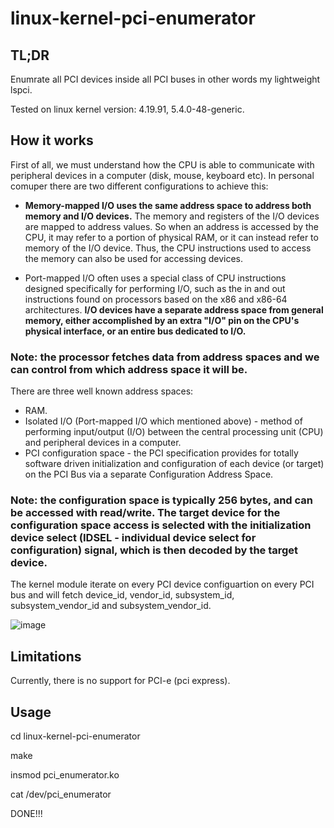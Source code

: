 # linux-kernel-pci-enumerator
## TL;DR
Enumrate all PCI devices inside all PCI buses in other words my lightweight lspci.

Tested on linux kernel version: 4.19.91, 5.4.0-48-generic.

## How it works
First of all, we must understand how the CPU is able to communicate with peripheral devices in a computer (disk, mouse, keyboard etc).
In personal comuper there are two different configurations to achieve this:

* **Memory-mapped I/O uses the same address space to address both memory and I/O devices.** The memory and registers of the I/O devices are mapped to address values. So when an address is accessed by the CPU, it may refer to a portion of physical RAM, or it can instead refer to memory of the I/O device. Thus, the CPU instructions used to access the memory can also be used for accessing devices.

* Port-mapped I/O often uses a special class of CPU instructions designed specifically for performing I/O, such as the in and out instructions found on processors based on the x86 and x86-64 architectures. **I/O devices have a separate address space from general memory, either accomplished by an extra "I/O" pin on the CPU's physical interface, or an entire bus dedicated to I/O.**

### Note: the processor fetches data from address spaces and we can control from which address space it will be.

There are three well known address spaces:

* RAM.
* Isolated I/O (Port-mapped I/O which mentioned above) - method of performing input/output (I/O) between the central processing unit (CPU) and peripheral devices in a computer.
* PCI configuration space - the PCI specification provides for totally software driven initialization and configuration of each device (or target) on the PCI Bus via a separate Configuration Address Space.

### Note: the configuration space is typically 256 bytes, and can be accessed with read/write. The target device for the configuration space access is selected with the initialization device select (IDSEL - individual device select for configuration) signal, which is then decoded by the target device.

The kernel module iterate on every PCI device configuartion on every PCI bus and will fetch device_id, vendor_id, subsystem_id, subsystem_vendor_id and subsystem_vendor_id.

![image](https://upload.wikimedia.org/wikipedia/commons/c/ca/Pci-config-space.svg)

## Limitations
Currently, there is no support for PCI-e (pci express).

## Usage
cd linux-kernel-pci-enumerator

make

insmod pci_enumerator.ko

cat /dev/pci_enumerator

DONE!!!
